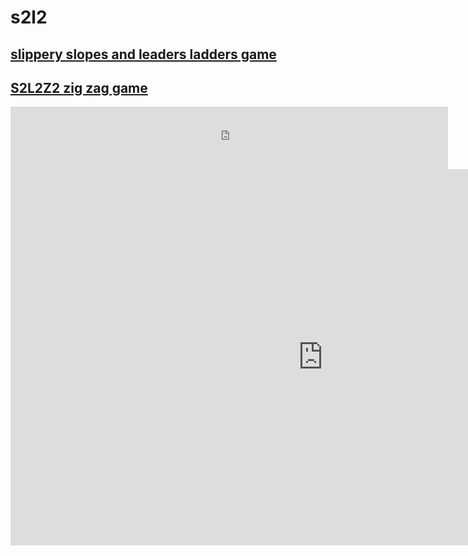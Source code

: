 # s2l2
## [slippery slopes and leaders ladders game](https://srinimkasturi.github.io/s2l2/gameon.html)
## [S2L2Z2 zig zag game](https://srinimkasturi.github.io/s2l2/s2l2z2.html)

<iframe width="700" height="100" frameborder="0" scrolling="no" src="https://onedrive.live.com/embed?resid=4BCBF801912DF591%2146104&authkey=%21APYv_k612twhVxg&em=2&wdAllowInteractivity=False&AllowTyping=True&ActiveCell='S2L2-web-yy240816v1sk'!B1&Item=RollDice&wdInConfigurator=True&wdInConfigurator=True"></iframe>

<iframe width="1000" height="602" frameborder="0" scrolling="no" src="https://onedrive.live.com/embed?resid=4BCBF801912DF591%2146104&authkey=%21APYv_k612twhVxg&em=2&wdAllowInteractivity=False&ActiveCell='S2L2-web-yy240816v1sk'!A1&Item=GameBoard&wdInConfigurator=True&wdInConfigurator=True"></iframe>
